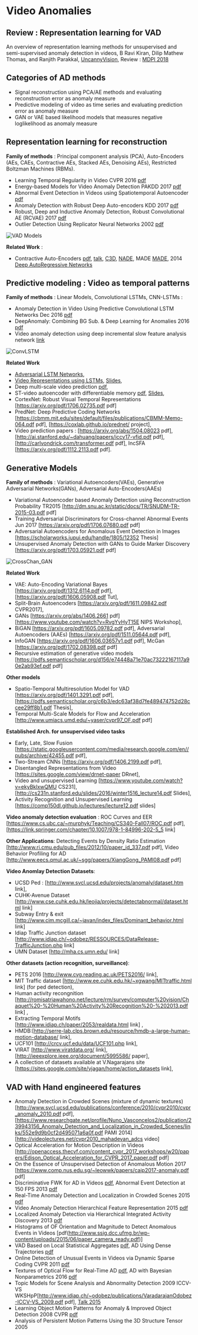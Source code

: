 # Video Anomalies 

## Review : Representation learning for VAD 
An overview of representation learning methods for unsupervised and semi-supervised anomaly detection in videos, B Ravi Kiran, Dilip Mathew Thomas, and Ranjith Parakkal, [UncannyVision](https://www.uncannyvision.com/), Review : [MDPI 2018](https://www.mdpi.com/2313-433X/4/2/36)

## Categories of AD methods
- Signal reconstruction using PCA/AE methods and evaluating reconstruction error as anomaly measure
- Predictive modeling of video as time series and evaluating prediction error as anomaly measure
- GAN or VAE based likelihood models that measures negative loglikelihood as anomaly measure

## Representation learning for reconstruction
**Family of methods** : Principal component analysis (PCA), Auto-Encoders (AEs, CAEs, Contractive AEs, Stacked AEs, Denoising AEs), Restricted Boltzman Machines (RBMs).
- Learning Temporal Regularity in Video CVPR 2016 [pdf](https://arxiv.org/pdf/1604.04574.pdf)
- Energy-based Models for Video Anomaly Detection PAKDD 2017 [pdf](https://arxiv.org/pdf/1708.05211.pdf)
- Abnormal Event Detection in Videos using Spatiotemporal Autoencoder [pdf](https://arxiv.org/pdf/1701.01546.pdf)
- Anomaly Detection with Robust Deep Auto-encoders KDD 2017 [pdf](http://www.kdd.org/kdd2017/papers/view/anomaly-detection-with-robust-deep-auto-encoders)
- Robust, Deep and Inductive Anomaly Detection, Robust Convolutional AE (RCVAE) 2017 [pdf](https://arxiv.org/pdf/1704.06743.pdf)
- Outlier Detection Using Replicator Neural Networks 2002 [pdf](http://ai2-s2-pdfs.s3.amazonaws.com/87a0/9c777dcecab4883e328669ef2af1ba8dd7be.pdf)

![VAD Models](../images/Models_VAD.png)

**Related Work** : 
- Contractive Auto-Encoders [pdf](http://www.iro.umontreal.ca/~lisa/pointeurs/ICML2011_explicit_invariance.pdf), 
[talk](http://techtalks.tv/talks/a-generative-process-for-contractive-auto-encoders/57301/), [C3D](http://www.cv-foundation.org/openaccess/content_iccv_2015/papers/Tran_Learning_Spatiotemporal_Features_ICCV_2015_paper.pdf), [NADE](http://proceedings.mlr.press/v15/larochelle11a/larochelle11a.pdf), MADE [MADE](https://arxiv.org/pdf/1502.03509v2.pdf), 2014 [Deep AutoRegressive Networks](https://arxiv.org/pdf/1310.8499.pdf) 

## Predictive modeling : Video as temporal patterns 
**Family of methods** : Linear Models, Convolutional LSTMs, CNN-LSTMs : 
- Anomaly Detection in Video Using Predictive Convolutional LSTM Networks Dec 2016 [pdf](https://arxiv.org/pdf/1612.00390.pdf)
- DeepAnomaly: Combining BG Sub. & Deep Learning for Anomalies 2016 [pdf](http://www.mdpi.com/1424-8220/16/11/1904)
- Video anomaly detection using deep incremental slow feature analysis network [link](http://ieeexplore.ieee.org/document/7503634/)

![ConvLSTM](../images/ConvLSTM.png)

**Related Work**
-  [Adversarial LSTM Networks](http://web.engr.oregonstate.edu/~sinisa/research/publications/cvpr17_summarization.pdf), 
- [Video Representations using LSTMs](https://arxiv.org/pdf/1502.04681.pdf), [Slides](https://www.slideshare.net/JunhoCho1/161209-unsupervised-learning-of-video-representations-using-lstms), 
- Deep multi-scale video prediction [pdf](https://arxiv.org/pdf/1511.05440.pdf), 
- ST-video autoencoder with differentiable memory [pdf](https://arxiv.org/pdf/1511.06309.pdf), [Slides](https://www.robots.ox.ac.uk/seminars/Extra/2016_07_25_VioricaPatraucean.pdf), 
- CortexNet: Robust Visual Temporal Representations [https://arxiv.org/pdf/1706.02735.pdf pdf] 
- PredNet: Deep Predictive Coding Networks [https://cbmm.mit.edu/sites/default/files/publications/CBMM-Memo-064.pdf pdf], 
[https://coxlab.github.io/prednet/ project], 
- Video prediction papers : 
[https://arxiv.org/abs/1504.08023 pdf], [http://ai.stanford.edu/~dahuang/papers/iccv17-vfid.pdf pdf], 
[http://carlvondrick.com/transformer.pdf pdf], IncSFA [https://arxiv.org/pdf/1112.2113.pdf pdf].

## Generative Models 
**Family of methods** : Variational Autoencoders(VAEs), Generative Adversarial Networks(GANs), Adversarial Auto-Encoders(AAEs)
- Variational Autoencoder based Anomaly Detection using Reconstruction Probability TR2015 
[http://dm.snu.ac.kr/static/docs/TR/SNUDM-TR-2015-03.pdf pdf] 
- Training Adversarial Discriminators for Cross-channel Abnormal Events Jun 2017
[https://arxiv.org/pdf/1706.07680.pdf pdf] 
- Adversarial Autoencoders for Anomalous Event Detection in Images [https://scholarworks.iupui.edu/handle/1805/12352 Thesis]
- Unsupervised Anomaly Detection with GANs to Guide Marker Discovery 
[https://arxiv.org/pdf/1703.05921.pdf pdf] 

![CrossChan_GAN](../images/CrossChan_GAN.png)


**Related Work**
- VAE: Auto-Encoding Variational Bayes  [https://arxiv.org/pdf/1312.6114.pdf pdf],[https://arxiv.org/pdf/1606.05908.pdf Tut], 
- Split-Brain Autoencoders [https://arxiv.org/pdf/1611.09842.pdf CVPR2017], 
- GANs [https://arxiv.org/abs/1406.2661 pdf][https://www.youtube.com/watch?v=RvgYvHyT15E NIPS Workshop], 
- BiGAN [https://arxiv.org/pdf/1605.09782.pdf pdf], Adversarial Autoencoders (AAEs) [https://arxiv.org/pdf/1511.05644.pdf pdf], 
- InfoGAN [https://arxiv.org/pdf/1606.03657v1.pdf pdf], McGan [https://arxiv.org/pdf/1702.08398.pdf pdf]
- Recursive estimation of generative video models [https://pdfs.semanticscholar.org/d156/e74448a71e70ac73222167117a90e2ab93ef.pdf pdf]

**Other models**
- Spatio-Temporal Multiresolution Model for VAD [https://arxiv.org/pdf/1401.3291.pdf pdf], [https://pdfs.semanticscholar.org/c6b3/edc63af38d7fe489474752d28ccee29ff8b1.pdf Thesis], 
- Temporal Multi-Scale Models for Flow and Acceleration [http://www.umiacs.umd.edu/~yaser/cvpr97_OF.pdf pdf]

**Established Arch. for unsupervised video tasks**
- Early, Late, Slow Fusion [https://static.googleusercontent.com/media/research.google.com/en//pubs/archive/42455.pdf pdf],  
- Two-Stream CNNs   [https://arxiv.org/pdf/1406.2199.pdf pdf],
- Disentangled Representations from Video [https://sites.google.com/view/drnet-paper DRnet],
- Video and unsupervised Learning [https://www.youtube.com/watch?v=ekyBklxwQMU CS231],
[http://cs231n.stanford.edu/slides/2016/winter1516_lecture14.pdf Slides],
- Activity Recognition and Unsupervised Learning [https://comp150dl.github.io/lectures/lecture12.pdf slides]


**Video anomaly detection evaluation** : 
ROC Curves and EER [https://www.cs.ubc.ca/~murphyk/Teaching/CS340-Fall07/ROC.pdf pdf], 
[https://link.springer.com/chapter/10.1007/978-1-84996-202-5_5 link]

**Other Applications**: 
Detecting Events by Density Ratio Estimation 
[http://www.ri.cmu.edu/pub_files/2012/10/paper_id_337.pdf pdf], Video Behavior Profiling for AD 
[http://www.eecs.qmul.ac.uk/~sgg/papers/XiangGong_PAMI08.pdf pdf] 


**Video Anomlay Detection Datasets**:
- UCSD Ped : [http://www.svcl.ucsd.edu/projects/anomaly/dataset.htm link], 
- CUHK-Avenue Dataset [http://www.cse.cuhk.edu.hk/leojia/projects/detectabnormal/dataset.html link]
- Subway Entry & exit [http://www.cim.mcgill.ca/~javan/index_files/Dominant_behavior.html link]
- Idiap Traffic Junction dataset [http://www.idiap.ch/~odobez/RESSOURCES/DataRelease-TrafficJunction.php link]
- UMN Dataset [http://mha.cs.umn.edu/ link]

**Other datasets (action recognition, surveillance)**:
- PETS 2016 [http://www.cvg.reading.ac.uk/PETS2016/ link],
- MIT Traffic dataset [http://www.ee.cuhk.edu.hk/~xgwang/MITtraffic.html link] (for ped detection),
- Human activity recongnition [http://romisatriawahono.net/lecture/rm/survey/computer%20vision/Chaquet%20-%20Human%20Activity%20Recognition%20-%202013.pdf link] ,
- Extracting Temporal Motifs [http://www.idiap.ch/paper/2053/realdata.html link] ,
- HMDB:[http://serre-lab.clps.brown.edu/resource/hmdb-a-large-human-motion-database/ link],
- UCF101 [http://crcv.ucf.edu/data/UCF101.php link],
- VIRAT  [http://www.viratdata.org/ link], [http://ieeexplore.ieee.org/document/5995586/ paper],
- A collection of datasets available at V.Nagarajans site [https://sites.google.com/site/vjagan/home/action_datasets link],<br />

## VAD with Hand engineered features
- Anomaly Detection in Crowded Scenes (mixture of dynamic textures) 
[http://www.svcl.ucsd.edu/publications/conference/2010/cvpr2010/cvpr_anomaly_2010.pdf pdf], 
[https://www.researchgate.net/profile/Nuno_Vasconcelos2/publication/239943156_Anomaly_Detection_and_Localization_in_Crowded_Scenes/links/552e9d9b0cf2d495071a6a0f.pdf PAMI 2014] [http://videolectures.net/cvpr2010_mahadevan_adcs video]  
- Optical Acceleration for Motion Description in Videos 
[http://openaccess.thecvf.com/content_cvpr_2017_workshops/w20/papers/Edison_Optical_Acceleration_for_CVPR_2017_paper.pdf pdf]  
- On the Essence of Unsupervised Detection of Anomalous Motion 2017 [https://www.comp.nus.edu.sg/~leowwk/papers/caip2017-anomaly.pdf pdf]
- Discriminative FWK for AD in Videos [pdf](https://arxiv.org/pdf/1609.08938.pdf), Abnormal Event Detection at 150 FPS 2013 [pdf](http://shijianping.me/abnormal_iccv13.pdf) 
- Real-Time Anomaly Detection and Localization in Crowded Scenes 2015 
[pdf](https://arxiv.org/pdf/1511.06936.pdf)
- Video Anomaly Detection Hierarchical Feature Representation 2015 [pdf](http://www.cv-foundation.org/openaccess/content_cvpr_2015/papers/Cheng_Video_Anomaly_Detection_2015_CVPR_paper.pdf)
- Localized Anomaly Detection via Hierarchical Integrated Activity Discovery 2013
[pdf](http://www.vanaheim-project.eu/assets/ChockalingamEmonetOdobez-AVSS-2013.pdf) 
- Histograms of OF Orientation and Magnitude to Detect Anomalous Events in Videos
[pdf(http://www.ssig.dcc.ufmg.br/wp-content/uploads/2015/06/paper_camera_ready.pdf)]
- VAD Based on Local Statistical Aggregates [pdf](http://citeseerx.ist.psu.edu/viewdoc/download?doi=10.1.1.703.7756&rep=rep1&type=pdf), 
AD Using Dense Trajectories [pdf](http://pages.cs.wisc.edu/~kma/downloads/anomaly-detection.pdf)
- Online Detection of Unusual Events in Videos via Dynamic Sparse Coding CVPR 2011 
[pdf](http://vision.stanford.edu/pdf/ZhaoFeiFeiXing_CVPR2011.pdf)
-  Textures of Optical Flow for Real-Time AD [pdf](https://eprints.qut.edu.au/41572/1/PID1829439.pdf), AD with Bayesian Nonparametrics 2016 
[pdf](https://arxiv.org/pdf/1606.08455.pdf)
- Topic Models for Scene Analysis and Abnormality Detection 2009 ICCV-VS WKSHpP[http://www.idiap.ch/~odobez/publications/VaradarajanOdobez-ICCV-VS_2009.pdf pdf], [Talk 2015](https://www.youtube.com/watch?v=AZTNPlFLojY)
- Learning Object Motion Patterns for Anomaly & Improved Object Detection 2008 CVPR 
[pdf](http://vision.eecs.ucf.edu/papers/cvpr2008/3.pdf)
- Analysis of Persistent Motion Patterns Using the 3D Structure Tensor 2005
